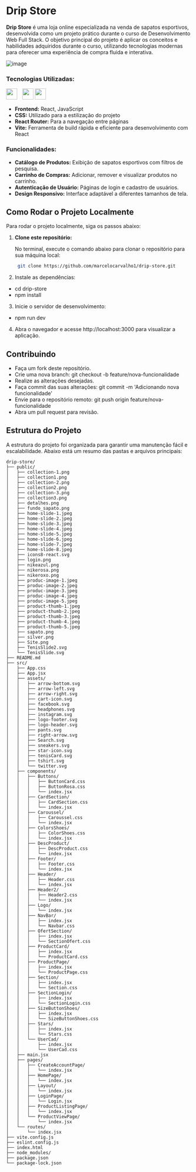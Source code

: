 # Drip Store

**Drip Store** é uma loja online especializada na venda de sapatos esportivos, desenvolvida como um projeto prático durante o curso de Desenvolvimento Web Full Stack. O objetivo principal do projeto é aplicar os conceitos e habilidades adquiridos durante o curso, utilizando tecnologias modernas para oferecer uma experiência de compra fluida e interativa.

![image](https://github.com/user-attachments/assets/87e84b6a-6130-4ed2-b1d1-3d913dd22d5e)


### Tecnologias Utilizadas:
<img src="https://media.tenor.com/5xvAYl6_6BMAAAAi/react.gif" width="30" height="auto" style="display: inline-block; margin-right: 10px;" /> <img src="https://media.tenor.com/TReUojNlZ6wAAAAi/js-javascript.gif" width="30" height="auto" style="display: inline-block;" />
<img src="https://i.giphy.com/13FrpeVH09Zrb2.webp" width="30" height="auto" style="display: inline-block; margin-right: 10px;" />
- **Frontend:** React, JavaScript
- **CSS:** Utilizado para a estilização do projeto
- **React Router:** Para a navegação entre páginas
- **Vite:** Ferramenta de build rápida e eficiente para desenvolvimento com React

### Funcionalidades:
- **Catálogo de Produtos:** Exibição de sapatos esportivos com filtros de pesquisa.
- **Carrinho de Compras:** Adicionar, remover e visualizar produtos no carrinho.
- **Autenticação de Usuário:** Páginas de login e cadastro de usuários.
- **Design Responsivo:** Interface adaptável a diferentes tamanhos de tela.

## Como Rodar o Projeto Localmente

Para rodar o projeto localmente, siga os passos abaixo:

1. **Clone este repositório:**

   No terminal, execute o comando abaixo para clonar o repositório para sua máquina local:

   ```bash
    git clone https://github.com/marcelocarvalho1/drip-store.git
   
2. Instale as dependências:
- cd drip-store
- npm install

3. Inicie o servidor de desenvolvimento:
  - npm run dev
4. Abra o navegador e acesse http://localhost:3000 para visualizar a aplicação.

## Contribuindo
- Faça um fork deste repositório.
- Crie uma nova branch: git checkout -b feature/nova-funcionalidade
- Realize as alterações desejadas.
- Faça commit das suas alterações: git commit -m 'Adicionando nova funcionalidade'
- Envie para o repositório remoto: git push origin feature/nova-funcionalidade
- Abra um pull request para revisão.

## Estrutura do Projeto

A estrutura do projeto foi organizada para garantir uma manutenção fácil e escalabilidade. Abaixo está um resumo das pastas e arquivos principais:

```plaintext
drip-store/
├── public/
│   ├── collection-1.png
│   ├── collection1.png
│   ├── collection-2.png
│   ├── collection2.png
│   ├── collection-3.png
│   ├── collection3.png
│   ├── detalhes.png
│   ├── fundo_sapato.png
│   ├── home-slide-1.jpeg
│   ├── home-slide-2.jpeg
│   ├── home-slide-3.jpeg
│   ├── home-slide-4.jpeg
│   ├── home-slide-5.jpeg
│   ├── home-slide-6.jpeg
│   ├── home-slide-7.jpeg
│   ├── home-slide-8.jpeg
│   ├── icons8-react.svg
│   ├── login.png
│   ├── nikeazul.png
│   ├── nikerosa.png
│   ├── nikeroxo.png
│   ├── produc-image-1.jpeg
│   ├── produc-image-2.jpeg
│   ├── produc-image-3.jpeg
│   ├── produc-image-4.jpeg
│   ├── produc-image-5.jpeg
│   ├── product-thumb-1.jpeg
│   ├── product-thumb-2.jpeg
│   ├── product-thumb-3.jpeg
│   ├── product-thumb-4.jpeg
│   ├── product-thumb-5.jpeg
│   ├── sapato.png
│   ├── silver.png
│   ├── Site.png
│   ├── TenisSlide2.svg
│   └── TenisSlide.svg
├── README.md
├── src/
│   ├── App.css
│   ├── App.jsx
│   ├── assets/
│   │   ├── arrow-bottom.svg
│   │   ├── arrow-left.svg
│   │   ├── arrow-right.svg
│   │   ├── cart-icon.svg
│   │   ├── facebook.svg
│   │   ├── headphones.svg
│   │   ├── instagram.svg
│   │   ├── logo-footer.svg
│   │   ├── logo-header.svg
│   │   ├── pants.svg
│   │   ├── right-arrow.svg
│   │   ├── Search.svg
│   │   ├── sneakers.svg
│   │   ├── star-icon.svg
│   │   ├── tenisCard.svg
│   │   ├── tshirt.svg
│   │   └── twitter.svg
│   ├── components/
│   │   ├── Buttons/
│   │   │   ├── ButtonCard.css
│   │   │   ├── ButtonRosa.css
│   │   │   └── index.jsx
│   │   ├── CardSection/
│   │   │   ├── CardSection.css
│   │   │   └── index.jsx
│   │   ├── Caroussel/
│   │   │   ├── Caroussel.css
│   │   │   └── index.jsx
│   │   ├── ColorsShoes/
│   │   │   ├── ColorShoes.css
│   │   │   └── index.jsx
│   │   ├── DescProduct/
│   │   │   ├── DescProduct.css
│   │   │   └── index.jsx
│   │   ├── Footer/
│   │   │   ├── Footer.css
│   │   │   └── index.jsx
│   │   ├── Header/
│   │   │   ├── Header.css
│   │   │   └── index.jsx
│   │   ├── Header2/
│   │   │   ├── Header2.css
│   │   │   └── index.jsx
│   │   ├── Logo/
│   │   │   └── index.jsx
│   │   ├── NavBar/
│   │   │   ├── index.jsx
│   │   │   └── Navbar.css
│   │   ├── OfertSection/
│   │   │   ├── index.jsx
│   │   │   └── SectionOfert.css
│   │   ├── ProductCard/
│   │   │   ├── index.jsx
│   │   │   └── ProductCard.css
│   │   ├── ProductPage/
│   │   │   ├── index.jsx
│   │   │   └── ProductPage.css
│   │   ├── Section/
│   │   │   ├── index.jsx
│   │   │   └── Section.css
│   │   ├── SectionLogin/
│   │   │   ├── index.jsx
│   │   │   └── SectionLogin.css
│   │   ├── SizeButtonShoes/
│   │   │   ├── index.jsx
│   │   │   └── SizeButtonShoes.css
│   │   ├── Stars/
│   │   │   ├── index.jsx
│   │   │   └── Stars.css
│   │   └── UserCad/
│   │       ├── index.jsx
│   │       └── UserCad.css
│   ├── main.jsx
│   ├── pages/
│   │   ├── CreateAccountPage/
│   │   │   └── index.jsx
│   │   ├── HomePage/
│   │   │   └── index.jsx
│   │   ├── Layout/
│   │   │   └── index.jsx
│   │   ├── LoginPage/
│   │   │   └── Login.jsx
│   │   ├── ProductListingPage/
│   │   │   └── index.jsx
│   │   └── ProductViewPage/
│   │       └── index.jsx
│   └── routes/
│       └── index.jsx
├── vite.config.js
├── eslint.config.js
├── index.html
├── node_modules/
├── package.json
└── package-lock.json
